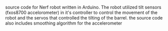 source code for Nerf robot written in Arduino. The robot utilized tilt sensors (fxos8700 accelorometer) in 
it's controller to control the movement of the robot and the servos that controlled the tilting of the barrel.
the source code also includes smoothing algorithm for the accelerometer

